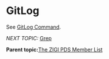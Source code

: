 # GitLog

See [GitLog Command](r_gitlog.md).

*NEXT TOPIC:* [Grep](r_grep_command.md)

**Parent topic:**[The ZIGI PDS Member List](c_the_zigi_pds_member_list.md)


